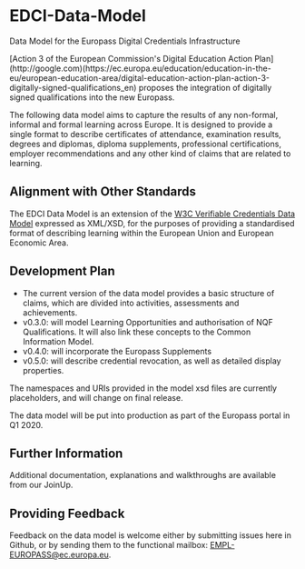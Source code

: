# EDCI-Data-Model
Data Model for the Europass Digital Credentials Infrastructure

<p> [Action 3 of the European Commission's Digital Education Action Plan](http://google.com)(https://ec.europa.eu/education/education-in-the-eu/european-education-area/digital-education-action-plan-action-3-digitally-signed-qualifications_en) proposes the integration of digitally signed qualifications into the new Europass.</p>

<p>The following data model aims to capture the results of any non-formal, informal and formal learning across Europe. It is designed to provide a single format to describe certificates of attendance, examination results, degrees and diplomas, diploma supplements, professional certifications, employer recommendations and any other kind of claims that are related to learning.</p>

## Alignment with Other Standards
The EDCI Data Model is an extension of the [W3C Verifiable Credentials Data Model](https://github.com/w3c/vc-data-model) expressed as XML/XSD, for the purposes of providing a standardised format of describing learning within the European Union and European Economic Area.

## Development Plan
* The current version of the data model provides a basic structure of claims, which are divided into activities, assessments and achievements.
* v0.3.0: will model Learning Opportunities and authorisation of NQF Qualifications. It will also link these concepts to the Common Information Model.
* v0.4.0: will incorporate the Europass Supplements
* v0.5.0: will describe credential revocation, as well as detailed display properties.

The namespaces and URIs provided in the model xsd files are currently placeholders, and will change on final release.

<p>The data model will be put into production as part of the Europass portal in Q1 2020.</p>

## Further Information
Additional documentation, explanations and walkthroughs are available from our JoinUp.

## Providing Feedback
Feedback on the data model is welcome either by submitting issues here in Github, or by sending them to the functional mailbox: EMPL-EUROPASS@ec.europa.eu.